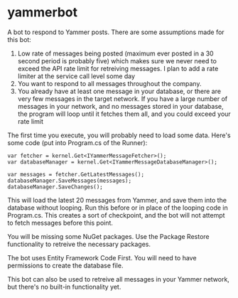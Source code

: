 yammerbot
=========

A bot to respond to Yammer posts. There are some assumptions made for this bot:

1. Low rate of messages being posted (maximum ever posted in a 30 second period is probably five) which makes sure we never need to exceed the API rate limit for retreiving messages. I plan to add a rate limiter at the service call level some day
2. You want to respond to all messages throughout the company.
3. You already have at least one message in your database, or there are very few messages in the target network. If you have a large number of messages in your network, and no messages stored in your database, the program will loop until it fetches them all, and you could exceed your rate limit



The first time you execute, you will probably need to load some data. Here's some code (put into Program.cs of the Runner):

    var fetcher = kernel.Get<IYammerMessageFetcher>();
    var databaseManager = kernel.Get<IYammerMessageDatabaseManager>();

    var messages = fetcher.GetLatestMessages();
    databaseManager.SaveMessages(messages);
    databaseManager.SaveChanges();

This will load the latest 20 messages from Yammer, and save them into the database without looping. Run this before or in place of the looping code in Program.cs. This creates a sort of checkpoint, and the bot will not attempt to fetch messages before this point.

You will be missing some NuGet packages. Use the Package Restore functionality to retreive the necessary packages.

The bot uses Entity Framework Code First. You will need to have permissions to create the database file.





This bot can also be used to retreive all messages in your Yammer network, but there's no built-in functionality yet.